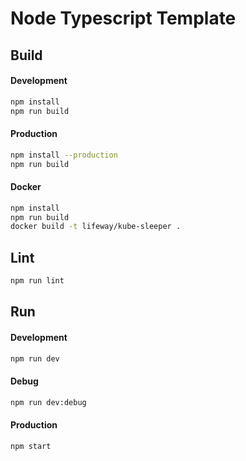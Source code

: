 # Node Typescript Template

## Build

#### Development

```bash
npm install
npm run build
```

#### Production

```bash
npm install --production
npm run build
```

#### Docker

```bash
npm install
npm run build
docker build -t lifeway/kube-sleeper .
```

## Lint

```bash
npm run lint
```

## Run

#### Development

```bash
npm run dev
```

#### Debug

```bash
npm run dev:debug
```

#### Production

```bash
npm start
```

